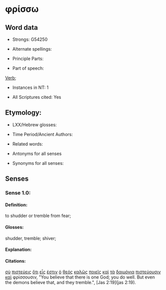 # φρίσσω

<!-- Status: S2=NeedsFinalCheck -->
<!-- Lexica used for edits: BDAG, FFM, LN, A-S -->

## Word data

* Strongs: G54250

* Alternate spellings:

* Principle Parts: 

* Part of speech: 

[Verb](http://ugg.readthedocs.io/en/latest/verb.html); 

* Instances in NT: 1

* All Scriptures cited: Yes

## Etymology: 

* LXX/Hebrew glosses: 

* Time Period/Ancient Authors: 

* Related words: 

* Antonyms for all senses

* Synonyms for all senses: 

## Senses 

### Sense 1.0:

#### Definition: 

to shudder or tremble from fear;

#### Glosses:

shudder, tremble; shiver;

#### Explanation:

#### Citations:

[σὺ](../G47710/01.md) [πιστεύεις](../G41000/01.md) [ὅτι](../G37540/01.md) [εἷς](../G15200/01.md) [ἐστιν](../G99999/01.md) [ὁ](../G35880/01.md) [θεός](../G23160/01.md) [καλῶς](../G25730/01.md) [ποιεῖς](../G41600/01.md) [καὶ](../G25320/01.md) [τὰ](../G35880/01.md) [δαιμόνια](../G11400/01.md) [πιστεύουσιν](../G41000/01.md) [καὶ](../G25320/01.md) φρίσσουσιν, "You believe that there is one God; you do well. But even the demons believe that, and they tremble.", [Jas 2:19](jas 2:19). 
